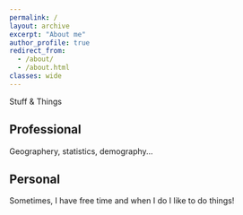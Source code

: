 ```yaml
---
permalink: /
layout: archive
excerpt: "About me"
author_profile: true
redirect_from: 
  - /about/
  - /about.html
classes: wide
---
```

Stuff & Things

## Professional

Geographery, statistics, demography...


## Personal
Sometimes, I have free time and when I do I like to do things!
